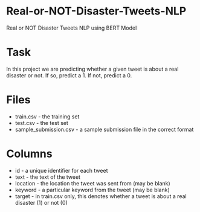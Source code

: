 # Real-or-NOT-Disaster-Tweets-NLP
Real or NOT Disaster Tweets NLP using BERT Model


Task
=====
In this project we are predicting whether a given tweet is about a real disaster or not. If so, predict a 1. If not, predict a 0.

Files
======
* train.csv - the training set
* test.csv - the test set
* sample_submission.csv - a sample submission file in the correct format

Columns
=======

* id - a unique identifier for each tweet
* text - the text of the tweet
* location - the location the tweet was sent from (may be blank)
* keyword - a particular keyword from the tweet (may be blank)
* target - in train.csv only, this denotes whether a tweet is about a real disaster (1) or not (0)
